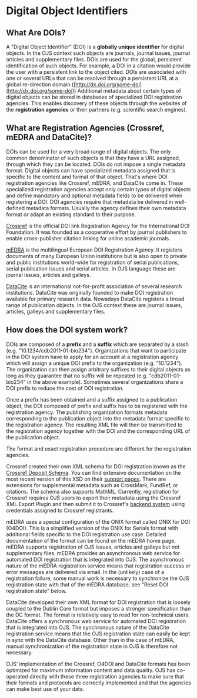 # Digital Object Identifiers

## What Are DOIs?

A "Digital Object Identifier" (DOI) is a **globally unique identifier** for digital objects. In the OJS context such objects are journals, journal issues, journal articles and supplementary files. DOIs are used for the global, persistent identification of such objects. For example, a DOI in a citation would provide the user with a persistent link to the object cited. DOIs are associated with one or several URLs that can be resolved through a persistent URL at a global re-direction domain ([http://dx.doi.org/some-doi](http://dx.doi.org/some-doi)) Additional metadata about certain types of digital objects can be stored in databases of specialized DOI registration agencies. This enables discovery of these objects through the websites of the **registration agencies** or their partners (e.g. scientific search engines).

## What are Registration Agencies (Crossref, mEDRA and DataCite)?

DOIs can be used for a very broad range of digital objects. The only common denominator of such objects is that they have a URL assigned, through which they can be located. DOIs do not impose a single metadata format. Digital objects can have specialized metadata assigned that is specific to the content and format of that object. That's where DOI registration agencies like Crossref, mEDRA, and DataCite come in. These specialized registration agencies accept only certain types of digital objects and define mandatory and optional metadata fields to be delivered when registering a DOI. DOI agencies require that metadata be delivered in well-defined metadata formats. Usually the agency defines their own metadata format or adapt an existing standard to their purpose.

[Crossref](http://www.crossref.org/) is the official DOI link Registration Agency for the International DOI Foundation. It was founded as a cooperative effort by journal publishers to enable cross-publisher citation linking for online academic journals.

[mEDRA](http://www.medra.org/) is the multilingual European DOI Registration Agency. It registers documents of many European Union institutions but is also open to private and public institutions world-wide for registration of serial publications, serial publication issues and serial articles. In OJS language these are journal issues, articles and galleys.

[DataCite](http://www.datacite.org/) is an international not-for-profit association of several research institutions. DataCite was originally founded to make DOI registration available for primary research data. Nowadays DataCite registers a broad range of publication objects. In the OJS context these are journal issues, articles, galleys and supplementary files.

## How does the DOI system work?

DOIs are composed of a **prefix** and a **suffix** which are separated by a slash (e.g. "10.1234/cdb2011-01-bio234"). Organizations that want to participate in the DOI system have to apply for an account at a registration agency which will assign a unique DOI prefix to the organization (e.g. "10.1234"). The organization can then assign arbitrary suffixes to their digital objects as long as they guarantee that no suffix will be repeated (e.g. "cdb2011-01-bio234" in the above example). Sometimes several organizations share a DOI prefix to reduce the cost of DOI registration.

Once a prefix has been obtained and a suffix assigned to a publication object, the DOI composed of prefix and suffix has to be registered with the registration agency. The publishing organization formats metadata corresponding to the publication object into the metadata format specific to the registration agency. The resulting XML file will then be transmitted to the registration agency together with the DOI and the corresponding URL of the publication object.

The format and exact registration procedure are different for the registration agencies.

Crossref created their own XML schema for DOI registration known as the [Crossref Deposit Schema](https://support.crossref.org/hc/en-us#deposit_schema). You can find extensive documentation on the most recent version of this XSD on their [support pages](https://support.crossref.org/hc/en-us). There are extensions for supplemental metadata such as CrossMark, FundRef, or citations. The schema also supports MathML. Currently, registration for Crossref requires OJS users to export their metadata using the Crossref XML Export Plugin and then submit it to Crossref's [backend system](https://doi.crossref.org/servlet/useragent) using credentials assigned to Crossref registrants.

mEDRA uses a special configuration of the ONIX format called ONIX for DOI (O4DOI). This is a simplified version of the ONIX for Serials format with additional fields specific to the DOI registration use case. Detailed documentation of the format can be found on the mEDRA home page. mEDRA supports registration of OJS issues, articles and galleys but not supplementary files. mEDRA provides an asynchronous web service for automated DOI registration that is integrated into OJS. The asynchronous nature of the mEDRA registration service means that registration success or error messages are delivered via email. In the (unlikely) case of a registration failure, some manual work is necessary to synchronize the OJS registration state with that of the mEDRA database, see "Reset DOI registration state" below.

DataCite developed their own XML format for DOI registration that is loosely coupled to the Dublin Core format but imposes a stronger specification than the DC format. The format is relatively easy to read for non-technical users. DataCite offers a synchronous web service for automated DOI registration that is integrated into OJS. The synchronous nature of the DataCite registration service means that the OJS registration state can easily be kept in sync with the DataCite database. Other than in the case of mEDRA, manual synchronization of the registration state in OJS is therefore not necessary.

OJS' implementation of the Crossref, O4DOI and DataCite formats has been optimized for maximum information content and data quality. OJS has co-operated directly with these three registration agencies to make sure that their formats and protocols are correctly implemented and that the agencies can make best use of your data.
